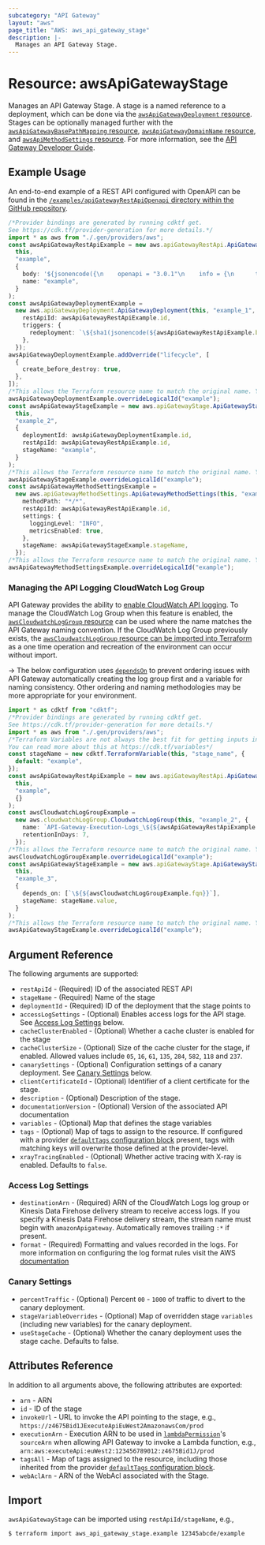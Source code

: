 ```yaml
---
subcategory: "API Gateway"
layout: "aws"
page_title: "AWS: aws_api_gateway_stage"
description: |-
  Manages an API Gateway Stage.
---
```


# Resource: awsApiGatewayStage

Manages an API Gateway Stage. A stage is a named reference to a deployment, which can be done via the [`awsApiGatewayDeployment` resource](api_gateway_deployment.html). Stages can be optionally managed further with the [`awsApiGatewayBasePathMapping` resource](api_gateway_base_path_mapping.html), [`awsApiGatewayDomainName` resource](api_gateway_domain_name.html), and [`awsApiMethodSettings` resource](api_gateway_method_settings.html). For more information, see the [API Gateway Developer Guide](https://docs.aws.amazon.com/apigateway/latest/developerguide/set-up-stages.html).

## Example Usage

An end-to-end example of a REST API configured with OpenAPI can be found in the [`/examples/apiGatewayRestApiOpenapi` directory within the GitHub repository](https://github.com/hashicorp/terraform-provider-aws/tree/main/examples/api-gateway-rest-api-openapi).

```typescript
/*Provider bindings are generated by running cdktf get.
See https://cdk.tf/provider-generation for more details.*/
import * as aws from "./.gen/providers/aws";
const awsApiGatewayRestApiExample = new aws.apiGatewayRestApi.ApiGatewayRestApi(
  this,
  "example",
  {
    body: '${jsonencode({\n    openapi = "3.0.1"\n    info = {\n      title   = "example"\n      version = "1.0"\n    }\n    paths = {\n      "/path1" = {\n        get = {\n          x-amazon-apigateway-integration = {\n            httpMethod           = "GET"\n            payloadFormatVersion = "1.0"\n            type                 = "HTTP_PROXY"\n            uri                  = "https://ip-ranges.amazonaws.com/ip-ranges.json"\n          }\n        }\n      }\n    }\n  })}',
    name: "example",
  }
);
const awsApiGatewayDeploymentExample =
  new aws.apiGatewayDeployment.ApiGatewayDeployment(this, "example_1", {
    restApiId: awsApiGatewayRestApiExample.id,
    triggers: {
      redeployment: `\${sha1(jsonencode(${awsApiGatewayRestApiExample.body}))}`,
    },
  });
awsApiGatewayDeploymentExample.addOverride("lifecycle", [
  {
    create_before_destroy: true,
  },
]);
/*This allows the Terraform resource name to match the original name. You can remove the call if you don't need them to match.*/
awsApiGatewayDeploymentExample.overrideLogicalId("example");
const awsApiGatewayStageExample = new aws.apiGatewayStage.ApiGatewayStage(
  this,
  "example_2",
  {
    deploymentId: awsApiGatewayDeploymentExample.id,
    restApiId: awsApiGatewayRestApiExample.id,
    stageName: "example",
  }
);
/*This allows the Terraform resource name to match the original name. You can remove the call if you don't need them to match.*/
awsApiGatewayStageExample.overrideLogicalId("example");
const awsApiGatewayMethodSettingsExample =
  new aws.apiGatewayMethodSettings.ApiGatewayMethodSettings(this, "example_3", {
    methodPath: "*/*",
    restApiId: awsApiGatewayRestApiExample.id,
    settings: {
      loggingLevel: "INFO",
      metricsEnabled: true,
    },
    stageName: awsApiGatewayStageExample.stageName,
  });
/*This allows the Terraform resource name to match the original name. You can remove the call if you don't need them to match.*/
awsApiGatewayMethodSettingsExample.overrideLogicalId("example");

```

### Managing the API Logging CloudWatch Log Group

API Gateway provides the ability to [enable CloudWatch API logging](https://docs.aws.amazon.com/apigateway/latest/developerguide/set-up-logging.html). To manage the CloudWatch Log Group when this feature is enabled, the [`awsCloudwatchLogGroup` resource](/docs/providers/aws/r/cloudwatch_log_group.html) can be used where the name matches the API Gateway naming convention. If the CloudWatch Log Group previously exists, the [`awsCloudwatchLogGroup` resource can be imported into Terraform](/docs/providers/aws/r/cloudwatch_log_group.html#import) as a one time operation and recreation of the environment can occur without import.

\-> The below configuration uses [`dependsOn`](https://www.terraform.io/language/meta-arguments/depends_on) to prevent ordering issues with API Gateway automatically creating the log group first and a variable for naming consistency. Other ordering and naming methodologies may be more appropriate for your environment.

```typescript
import * as cdktf from "cdktf";
/*Provider bindings are generated by running cdktf get.
See https://cdk.tf/provider-generation for more details.*/
import * as aws from "./.gen/providers/aws";
/*Terraform Variables are not always the best fit for getting inputs in the context of Terraform CDK.
You can read more about this at https://cdk.tf/variables*/
const stageName = new cdktf.TerraformVariable(this, "stage_name", {
  default: "example",
});
const awsApiGatewayRestApiExample = new aws.apiGatewayRestApi.ApiGatewayRestApi(
  this,
  "example",
  {}
);
const awsCloudwatchLogGroupExample =
  new aws.cloudwatchLogGroup.CloudwatchLogGroup(this, "example_2", {
    name: `API-Gateway-Execution-Logs_\${${awsApiGatewayRestApiExample.id}}/\${${stageName.value}}`,
    retentionInDays: 7,
  });
/*This allows the Terraform resource name to match the original name. You can remove the call if you don't need them to match.*/
awsCloudwatchLogGroupExample.overrideLogicalId("example");
const awsApiGatewayStageExample = new aws.apiGatewayStage.ApiGatewayStage(
  this,
  "example_3",
  {
    depends_on: [`\${${awsCloudwatchLogGroupExample.fqn}}`],
    stageName: stageName.value,
  }
);
/*This allows the Terraform resource name to match the original name. You can remove the call if you don't need them to match.*/
awsApiGatewayStageExample.overrideLogicalId("example");

```

## Argument Reference

The following arguments are supported:

* `restApiId` - (Required) ID of the associated REST API
* `stageName` - (Required) Name of the stage
* `deploymentId` - (Required) ID of the deployment that the stage points to
* `accessLogSettings` - (Optional) Enables access logs for the API stage. See [Access Log Settings](#access-log-settings) below.
* `cacheClusterEnabled` - (Optional) Whether a cache cluster is enabled for the stage
* `cacheClusterSize` - (Optional) Size of the cache cluster for the stage, if enabled. Allowed values include `05`, `16`, `61`, `135`, `284`, `582`, `118` and `237`.
* `canarySettings` - (Optional) Configuration settings of a canary deployment. See [Canary Settings](#canary-settings) below.
* `clientCertificateId` - (Optional) Identifier of a client certificate for the stage.
* `description` - (Optional) Description of the stage.
* `documentationVersion` - (Optional) Version of the associated API documentation
* `variables` - (Optional) Map that defines the stage variables
* `tags` - (Optional) Map of tags to assign to the resource. If configured with a provider [`defaultTags` configuration block](https://registry.terraform.io/providers/hashicorp/aws/latest/docs#default_tags-configuration-block) present, tags with matching keys will overwrite those defined at the provider-level.
* `xrayTracingEnabled` - (Optional) Whether active tracing with X-ray is enabled. Defaults to `false`.

### Access Log Settings

* `destinationArn` - (Required) ARN of the CloudWatch Logs log group or Kinesis Data Firehose delivery stream to receive access logs. If you specify a Kinesis Data Firehose delivery stream, the stream name must begin with `amazonApigateway`. Automatically removes trailing `:*` if present.
* `format` - (Required) Formatting and values recorded in the logs.
  For more information on configuring the log format rules visit the AWS [documentation](https://docs.aws.amazon.com/apigateway/latest/developerguide/set-up-logging.html)

### Canary Settings

* `percentTraffic` - (Optional) Percent `00` - `1000` of traffic to divert to the canary deployment.
* `stageVariableOverrides` - (Optional) Map of overridden stage `variables` (including new variables) for the canary deployment.
* `useStageCache` - (Optional) Whether the canary deployment uses the stage cache. Defaults to false.

## Attributes Reference

In addition to all arguments above, the following attributes are exported:

* `arn` - ARN
* `id` - ID of the stage
* `invokeUrl` - URL to invoke the API pointing to the stage,
  e.g., `https://z4675Bid1JExecuteApiEuWest2AmazonawsCom/prod`
* `executionArn` - Execution ARN to be used in [`lambdaPermission`](/docs/providers/aws/r/lambda_permission.html)'s `sourceArn`
  when allowing API Gateway to invoke a Lambda function,
  e.g., `arn:aws:executeApi:euWest2:123456789012:z4675Bid1J/prod`
* `tagsAll` - Map of tags assigned to the resource, including those inherited from the provider [`defaultTags` configuration block](https://registry.terraform.io/providers/hashicorp/aws/latest/docs#default_tags-configuration-block).
* `webAclArn` - ARN of the WebAcl associated with the Stage.

## Import

`awsApiGatewayStage` can be imported using `restApiId/stageName`, e.g.,

```console
$ terraform import aws_api_gateway_stage.example 12345abcde/example
```
